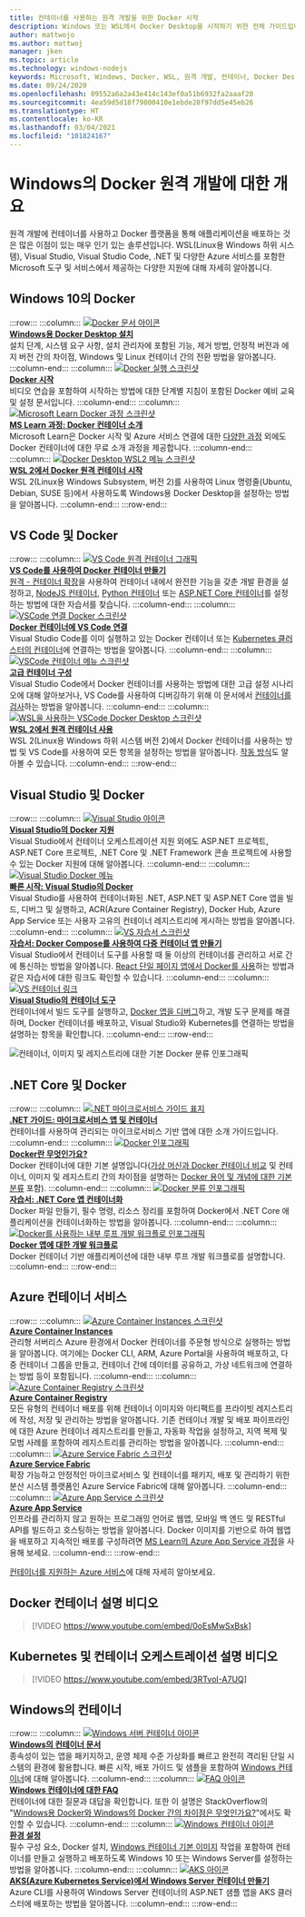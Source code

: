 ```yaml
---
title: 컨테이너를 사용하는 원격 개발을 위한 Docker 시작
description: Windows 또는 WSL에서 Docker Desktop을 시작하기 위한 전체 가이드입니다. Microsoft 및 다양한 Azure 서비스에서 제공하는 지원을 포함합니다.
author: mattwojo
ms.author: mattwoj
manager: jken
ms.topic: article
ms.technology: windows-nodejs
keywords: Microsoft, Windows, Docker, WSL, 원격 개발, 컨테이너, Docker Desktop, Windows 및 WSL
ms.date: 09/24/2020
ms.openlocfilehash: 09552a6a2a43e414c143ef0a51b6932fa2aaaf20
ms.sourcegitcommit: 4ea59d5d18f79800410e1ebde28f97dd5e45eb26
ms.translationtype: HT
ms.contentlocale: ko-KR
ms.lasthandoff: 03/04/2021
ms.locfileid: "101824167"
---
```

# <a name="overview-of-docker-remote-development-on-windows"></a>Windows의 Docker 원격 개발에 대한 개요

원격 개발에 컨테이너를 사용하고 Docker 플랫폼을 통해 애플리케이션을 배포하는 것은 많은 이점이 있는 매우 인기 있는 솔루션입니다. WSL(Linux용 Windows 하위 시스템), Visual Studio, Visual Studio Code, .NET 및 다양한 Azure 서비스를 포함한 Microsoft 도구 및 서비스에서 제공하는 다양한 지원에 대해 자세히 알아봅니다.

## <a name="docker-on-windows-10"></a>Windows 10의 Docker

:::row:::
    :::column:::
       [![Docker 문서 아이콘](../../images/docker-docs-icon.png)](https://docs.docker.com/docker-for-windows/install/)<br>
        **[Windows용 Docker Desktop 설치](https://docs.docker.com/docker-for-windows/install/)**<br>
        설치 단계, 시스템 요구 사항, 설치 관리자에 포함된 기능, 제거 방법, 안정적 버전과 에지 버전 간의 차이점, Windows 및 Linux 컨테이너 간의 전환 방법을 알아봅니다.
    :::column-end:::
    :::column:::
       [![Docker 실행 스크린샷](../../images/docker-running-screenshot.png)](https://docs.docker.com/get-started/)<br>
        **[Docker 시작](https://docs.docker.com/get-started/)**<br>
        비디오 연습을 포함하여 시작하는 방법에 대한 단계별 지침이 포함된 Docker 예비 교육 및 설정 문서입니다.
    :::column-end:::
    :::column:::
       [![Microsoft Learn Docker 과정 스크린샷](../../images/docker-learn-course.png)](/learn/modules/intro-to-docker-containers/)<br>
        **[MS Learn 과정: Docker 컨테이너 소개](/learn/modules/intro-to-docker-containers/)**<br>
        Microsoft Learn은 Docker 시작 및 Azure 서비스 연결에 대한 [다양한 과정](/learn/browse/?terms=docker) 외에도 Docker 컨테이너에 대한 무료 소개 과정을 제공합니다.
    :::column-end:::
    :::column:::
       [![Docker Desktop WSL2 메뉴 스크린샷](../../images/docker-wsl2.png)](/windows/wsl/tutorials/wsl-containers)<br>
        **[WSL 2에서 Docker 원격 컨테이너 시작](/windows/wsl/tutorials/wsl-containers)**<br>
        WSL 2(Linux용 Windows Subsystem, 버전 2)를 사용하여 Linux 명령줄(Ubuntu, Debian, SUSE 등)에서 사용하도록 Windows용 Docker Desktop을 설정하는 방법을 알아봅니다.
    :::column-end:::
:::row-end:::

## <a name="vs-code-and-docker"></a>VS Code 및 Docker

:::row:::
    :::column:::
       [![VS Code 원격 컨테이너 그래픽](../../images/vscode-remote-containers.png)](https://code.visualstudio.com/docs/remote/create-dev-container)<br>
        **[VS Code를 사용하여 Docker 컨테이너 만들기](https://code.visualstudio.com/docs/remote/containers-tutorial)**<br>
        [원격 - 컨테이너 확장](https://marketplace.visualstudio.com/items?itemName=ms-vscode-remote.remote-containers)을 사용하여 컨테이너 내에서 완전한 기능을 갖춘 개발 환경을 설정하고, [NodeJS 컨테이너](https://code.visualstudio.com/docs/containers/quickstart-node), [Python 컨테이너](https://code.visualstudio.com/docs/containers/quickstart-python) 또는 [ASP.NET Core 컨테이너](https://code.visualstudio.com/docs/containers/quickstart-aspnet-core)를 설정하는 방법에 대한 자습서를 찾습니다.
    :::column-end:::
    :::column:::
       [![VSCode 연결 Docker 스크린샷](../../images/vscode-attach-docker.png)](https://code.visualstudio.com/docs/remote/attach-container)<br>
        **[Docker 컨테이너에 VS Code 연결](https://code.visualstudio.com/docs/remote/attach-container)**<br>
        Visual Studio Code를 이미 실행하고 있는 Docker 컨테이너 또는 [Kubernetes 클러스터의 컨테이너](https://code.visualstudio.com/docs/remote/attach-container#_attach-to-a-container-in-a-kubernetes-cluster)에 연결하는 방법을 알아봅니다.
    :::column-end:::
    :::column:::
       [![VSCode 컨테이너 메뉴 스크린샷](../../images/vscode-advanced-docker.png)](https://code.visualstudio.com/docs/remote/containers-advanced)<br>
        **[고급 컨테이너 구성](https://code.visualstudio.com/docs/remote/containers-advanced)**<br>
        Visual Studio Code에서 Docker 컨테이너를 사용하는 방법에 대한 고급 설정 시나리오에 대해 알아보거나, VS Code를 사용하여 디버깅하기 위해 이 문서에서 [컨테이너를 검사](https://code.visualstudio.com/blogs/2019/10/31/inspecting-containers)하는 방법을 알아봅니다.
    :::column-end:::
    :::column:::
       [![WSL을 사용하는 VSCode Docker Desktop 스크린샷](../../images/vscode-docker-wsl.png)](https://code.visualstudio.com/blogs/2020/07/01/containers-wsl)<br>
        **[WSL 2에서 원격 컨테이너 사용](https://code.visualstudio.com/blogs/2020/07/01/containers-wsl)**<br>
        WSL 2(Linux용 Windows 하위 시스템 버전 2)에서 Docker 컨테이너를 사용하는 방법 및 VS Code를 사용하여 모든 항목을 설정하는 방법을 알아봅니다. [작동 방식](https://code.visualstudio.com/blogs/2020/03/02/docker-in-wsl2#_how-it-works)도 알아볼 수 있습니다.
    :::column-end:::
:::row-end:::

## <a name="visual-studio-and-docker"></a>Visual Studio 및 Docker

:::row:::
    :::column:::
       [![Visual Studio 아이콘](../../images/visualstudio.png)](/visualstudio/containers/overview#docker-support-in-visual-studio-1)<br>
        **[Visual Studio의 Docker 지원](/visualstudio/containers/overview#docker-support-in-visual-studio-1)**<br>
        Visual Studio에서 컨테이너 오케스트레이션 지원 외에도 ASP.NET 프로젝트, ASP.NET Core 프로젝트, .NET Core 및 .NET Framework 콘솔 프로젝트에 사용할 수 있는 Docker 지원에 대해 알아봅니다.
    :::column-end:::
    :::column:::
       [![Visual Studio Docker 메뉴](../../images/visualstudio-docker-menu.png)](/visualstudio/containers/container-tools)<br>
        **[빠른 시작: Visual Studio의 Docker](/visualstudio/containers/container-tools)**<br>
        Visual Studio를 사용하여 컨테이너화된 .NET, ASP.NET 및 ASP.NET Core 앱을 빌드, 디버그 및 실행하고, ACR(Azure Container Registry), Docker Hub, Azure App Service 또는 사용자 고유의 컨테이너 레지스트리에 게시하는 방법을 알아봅니다.
    :::column-end:::
    :::column:::
       [![VS 자습서 스크린샷](../../images/visualstudio-tutorial.png)](/visualstudio/containers/tutorial-multicontainer)<br>
        **[자습서: Docker Compose를 사용하여 다중 컨테이너 앱 만들기](/visualstudio/containers/tutorial-multicontainer)**<br>
        Visual Studio에서 컨테이너 도구를 사용할 때 둘 이상의 컨테이너를 관리하고 서로 간에 통신하는 방법을 알아봅니다. [React 단일 페이지 앱에서 Docker를 사용](/visualstudio/containers/container-tools-react)하는 방법과 같은 자습서에 대한 링크도 확인할 수 있습니다.
    :::column-end:::
    :::column:::
       [![VS 컨테이너 링크](../../images/visualstudio-container-links.png)](/visualstudio/containers)<br>
        **[Visual Studio의 컨테이너 도구](/visualstudio/containers)**<br>
        컨테이너에서 빌드 도구를 실행하고, [Docker 앱을 디버그](/visualstudio/containers/edit-and-refresh)하고, 개발 도구 문제를 해결하며, Docker 컨테이너를 배포하고, Visual Studio와 Kubernetes를 연결하는 방법을 설명하는 항목을 확인합니다.
    :::column-end:::
:::row-end:::

![컨테이너, 이미지 및 레지스트리에 대한 기본 Docker 분류 인포그래픽](../../images/taxonomy-of-docker-terms-and-concepts.png)

## <a name="net-core-and-docker"></a>.NET Core 및 Docker

:::row:::
    :::column:::
       [![.NET 마이크로서비스 가이드 표지](../../images/dotnet-microservice-guide.png)](/dotnet/architecture/microservices/)<br>
        **[.NET 가이드: 마이크로서비스 앱 및 컨테이너](/dotnet/architecture/microservices/)**<br>
        컨테이너를 사용하여 관리되는 마이크로서비스 기반 앱에 대한 소개 가이드입니다.
    :::column-end:::
    :::column:::
       [![Docker 인포그래픽](../../images/dotnet-docker-infographic.png)](/dotnet/architecture/microservices/container-docker-introduction/docker-defined)<br>
        **[Docker란 무엇인가요?](/dotnet/architecture/microservices/container-docker-introduction/docker-defined)**<br>
        Docker 컨테이너에 대한 기본 설명입니다([가상 머신과 Docker 컨테이너 비교](/dotnet/architecture/microservices/container-docker-introduction/docker-defined#comparing-docker-containers-with-virtual-machines) 및 컨테이너, 이미지 및 레지스트리 간의 차이점을 설명하는 [Docker 용어 및 개념에 대한 기본 분류](/dotnet/architecture/microservices/container-docker-introduction/docker-containers-images-registries) 포함).
    :::column-end:::
    :::column:::
       [![Docker 분류 인포그래픽](../../images/taxonomy-of-docker-terms-and-concepts.png)](/dotnet/core/docker/build-container?tabs=windows)<br>
        **[자습서: .NET Core 앱 컨테이너화](/dotnet/core/docker/build-container?tabs=windows)**<br>
        Docker 파일 만들기, 필수 명령, 리소스 정리를 포함하여 Docker에서 .NET Core 애플리케이션을 컨테이너화하는 방법을 알아봅니다.
    :::column-end:::
    :::column:::
       [![Docker를 사용하는 내부 루프 개발 워크플로 인포그래픽](../../images/dotnet-docker-workflow.png)](/dotnet/architecture/microservices/docker-application-development-process/docker-app-development-workflow)<br>
        **[Docker 앱에 대한 개발 워크플로](/dotnet/architecture/microservices/docker-application-development-process/docker-app-development-workflow)**<br>
        Docker 컨테이너 기반 애플리케이션에 대한 내부 루프 개발 워크플로를 설명합니다.
    :::column-end:::
:::row-end:::

## <a name="azure-container-services"></a>Azure 컨테이너 서비스

:::row:::
    :::column:::
       [![Azure Container Instances 스크린샷](../../images/azure-container-instances.png)](/azure/container-instances/)<br>
        **[Azure Container Instances](/azure/container-instances/)**<br>
        관리형 서버리스 Azure 환경에서 Docker 컨테이너를 주문형 방식으로 실행하는 방법을 알아봅니다. 여기에는 Docker CLI, ARM, Azure Portal을 사용하여 배포하고, 다중 컨테이너 그룹을 만들고, 컨테이너 간에 데이터를 공유하고, 가상 네트워크에 연결하는 방법 등이 포함됩니다.
    :::column-end:::
    :::column:::
       [![Azure Container Registry 스크린샷](../../images/azure-container-registry-icon.png)](/azure/container-registry)<br>
        **[Azure Container Registry](/azure/container-registry)**<br>
        모든 유형의 컨테이너 배포를 위해 컨테이너 이미지와 아티팩트를 프라이빗 레지스트리에 작성, 저장 및 관리하는 방법을 알아봅니다. 기존 컨테이너 개발 및 배포 파이프라인에 대한 Azure 컨테이너 레지스트리를 만들고, 자동화 작업을 설정하고, 지역 복제 및 모범 사례를 포함하여 레지스트리를 관리하는 방법을 알아봅니다.
    :::column-end:::
    :::column:::
       [![Azure Service Fabric 스크린샷](../../images/azure-service-fabric.png)](/azure/service-fabric)<br>
        **[Azure Service Fabric](/azure/service-fabric)**<br>
        확장 가능하고 안정적인 마이크로서비스 및 컨테이너를 패키지, 배포 및 관리하기 위한 분산 시스템 플랫폼인 Azure Service Fabric에 대해 알아봅니다.
    :::column-end:::
    :::column:::
       [![Azure App Service 스크린샷](../../images/azure-app-service.png)](/azure/app-service)<br>
        **[Azure App Service](/azure/app-service)**<br>
        인프라를 관리하지 않고 원하는 프로그래밍 언어로 웹앱, 모바일 백 엔드 및 RESTful API를 빌드하고 호스팅하는 방법을 알아봅니다. Docker 이미지를 기반으로 하여 웹앱을 배포하고 지속적인 배포를 구성하려면 [MS Learn의 Azure App Service 과정](/learn/modules/deploy-run-container-app-service)을 사용해 보세요.
    :::column-end:::
:::row-end:::

[컨테이너를 지원하는 Azure 서비스](https://azure.microsoft.com/overview/containers/)에 대해 자세히 알아보세요.

## <a name="docker-containers-explainer-video"></a>Docker 컨테이너 설명 비디오

> [!VIDEO https://www.youtube.com/embed/0oEsMwSxBsk]

## <a name="kubernetes-and-container-orchestration-explainer-video"></a>Kubernetes 및 컨테이너 오케스트레이션 설명 비디오

> [!VIDEO https://www.youtube.com/embed/3RTvoI-A7UQ]

## <a name="containers-on-windows"></a>Windows의 컨테이너

:::row:::
    :::column:::
       [![Windows 서버 컨테이너 아이콘](../../images/windows-server-containers.png)](/virtualization/windowscontainers)<br>
        **[Windows의 컨테이너 문서](/virtualization/windowscontainers)**<br>
        종속성이 있는 앱을 패키지하고, 운영 체제 수준 가상화를 빠르고 완전히 격리된 단일 시스템의 환경에 활용합니다. 빠른 시작, 배포 가이드 및 샘플을 포함하여 [Windows 컨테이너](/virtualization/windowscontainers/about)에 대해 알아봅니다.
    :::column-end:::
    :::column:::
       [![FAQ 아이콘](../../images/faq.png)](/virtualization/windowscontainers/about/faq)<br>
        **[Windows 컨테이너에 대한 FAQ](/virtualization/windowscontainers/about/faq)**<br>
        컨테이너에 대한 질문과 대답을 확인합니다. 또한 이 설명은 StackOverflow의 "[Windows용 Docker와 Windows의 Docker 간의 차이점은 무엇인가요?](https://stackoverflow.com/questions/38464724/whats-the-difference-between-docker-for-windows-and-docker-on-windows/40320748)"에서도 확인할 수 있습니다.
    :::column-end:::
    :::column:::
       [![Windows 컨테이너 아이콘](../../images/windows-container.png)](/virtualization/windowscontainers/quick-start/set-up-environment?tabs=Windows-10-Client)<br>
        **[환경 설정](/virtualization/windowscontainers/quick-start/set-up-environment?tabs=Windows-10-Client)**<br>
        필수 구성 요소, Docker 설치, [Windows 컨테이너 기본 이미지](/virtualization/windowscontainers/manage-containers/container-base-images) 작업을 포함하여 컨테이너를 만들고 실행하고 배포하도록 Windows 10 또는 Windows Server를 설정하는 방법을 알아봅니다.
    :::column-end:::
    :::column:::
       [![AKS 아이콘](../../images/kubernettes.png)](/azure/aks/windows-container-cli)<br>
        **[AKS(Azure Kubernetes Service)에서 Windows Server 컨테이너 만들기](/azure/aks/windows-container-cli)**<br>
        Azure CLI를 사용하여 Windows Server 컨테이너의 ASP.NET 샘플 앱을 AKS 클러스터에 배포하는 방법을 알아봅니다.
    :::column-end:::
:::row-end:::
